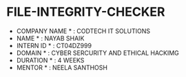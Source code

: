 # FILE-INTEGRITY-CHECKER
* COMPANY NAME * : CODTECH IT SOLUTIONS
* NAME * : NAYAB SHAIK
* INTERN ID * : CT04DZ999
* DOMAIN * : CYBER SERCURITY AND ETHICAL HACKIMG
* DURATION * : 4 WEEKS
* MENTOR * : NEELA SANTHOSH 
